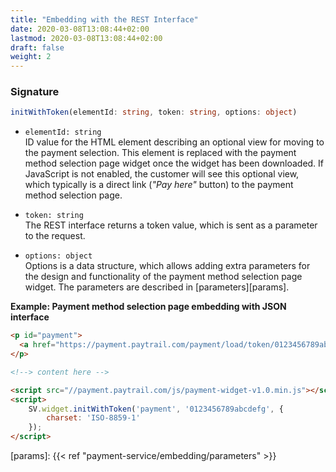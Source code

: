 ```yaml
---
title: "Embedding with the REST Interface"
date: 2020-03-08T13:08:44+02:00
lastmod: 2020-03-08T13:08:44+02:00
draft: false
weight: 2
---
```


### Signature

```ts
initWithToken(elementId: string, token: string, options: object)
```

- `elementId: string` \
ID value for the HTML element describing an optional view for moving to the payment selection. This element is replaced with the payment method selection page widget once the widget has been downloaded. If JavaScript is not enabled, the customer will see this optional view, which typically is a direct link (_"Pay here"_ button) to the payment method selection page.

- `token: string` \
The REST interface returns a token value, which is sent as a parameter to the request.

- `options: object` \
Options is a data structure, which allows adding extra parameters for the design and functionality of the payment method selection page widget. The parameters are described in [parameters][params].

**Example: Payment method selection page embedding with JSON interface**

```html
<p id="payment">
  <a href="https://payment.paytrail.com/payment/load/token/0123456789abcdefg">Go to payments</a>
</p>

<!--> content here -->

<script src="//payment.paytrail.com/js/payment-widget-v1.0.min.js"></script>
<script>
    SV.widget.initWithToken('payment', '0123456789abcdefg', {
        charset: 'ISO-8859-1'
    });
</script>
```

[params]: {{< ref "payment-service/embedding/parameters" >}}
